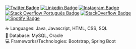 [![Twitter Badge](https://img.shields.io/badge/-Twitter-1ca0f1?style=flat-square&labelColor=1ca0f1&logo=twitter&logoColor=white&link=https://twitter.com/wferreiracosta)](https://twitter.com/wferreiracosta) [![Linkedin Badge](https://img.shields.io/badge/-LinkedIn-00008B?style=flat-square&labelColor=00008B&logo=linkedin&logoColor=white&link=https://www.linkedin.com/in/wferreiracosta/)](https://www.linkedin.com/in/wferreiracosta/) [![Instagram Badge](https://img.shields.io/badge/-Instagram-C13584?style=flat-square&labelColor=C13584&logo=instagram&logoColor=white&link=https://www.instagram.com/wferreiracosta/)](https://www.instagram.com/wferreiracosta/) [![Stack Overflow Português Badge](https://img.shields.io/badge/-StackOverflowPortuguês-A9A9A9?style=flat-square&labelColor=A9A9A9&logo=stackoverflow&logoColor=white&link=https://pt.stackoverflow.com/users/195224/wesley-costa)](https://pt.stackoverflow.com/users/195224/wesley-costa) [![StackOverflow Badge](https://img.shields.io/badge/-StackOverflow-C0C0C0?style=flat-square&labelColor=C0C0C0&logo=stackoverflow&logoColor=white&link=https://stackoverflow.com/users/13815426/wesley-costa)](https://stackoverflow.com/users/13815426/wesley-costa) [![Spotify Badge](https://img.shields.io/badge/-Spotify-00FF7F?style=flat-square&labelColor=00FF7F&logo=spotify&logoColor=white&link=https://open.spotify.com/playlist/4jLWlN5Jx4zCbOqWN3V4yJ?si=5gYXnuyVQCSIICZYH4sSPg)](https://open.spotify.com/playlist/4jLWlN5Jx4zCbOqWN3V4yJ?si=5gYXnuyVQCSIICZYH4sSPg) 

:coffee: Languages: Java, Javascript, HTML, CSS, SQL<br/>
:floppy_disk: Database: MySQL, Oracle<br/>
:computer: Frameworks/Technologies: Bootstrap, Spring Boot<br/>
